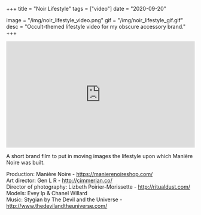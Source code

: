 +++
title = "Noir Lifestyle"
tags = ["video"]
date = "2020-09-20"

image = "/img/noir_lifestyle_video.png"
gif = "/img/noir_lifestyle_gif.gif"
desc = "Occult-themed lifestyle video for my obscure accessory brand."
+++

<div style="padding:56.25% 0 0 0;position:relative;"><iframe src="https://player.vimeo.com/video/240519899?color=000000&title=0&byline=0&portrait=0" style="position:absolute;top:0;left:0;width:100%;height:100%;" frameborder="0" webkitallowfullscreen mozallowfullscreen allowfullscreen></iframe></div><script src="https://player.vimeo.com/api/player.js"></script>


A short brand film to put in moving images the lifestyle upon which Manière Noire was built.

Production: Manière Noire - https://manierenoireshop.com/    
Art director: Gen L R - http://cimmerian.co/  
Director of photography: Lizbeth Poirier-Morissette - http://ritualdust.com/  
Models: Evey lp & Chanel Willard  
Music: Stygian by The Devil and the Universe - http://www.thedevilandtheuniverse.com/
